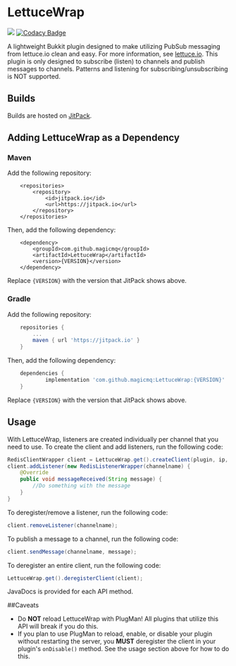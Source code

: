 # LettuceWrap
[![](https://jitpack.io/v/magicmq/LettuceWrap.svg)](https://jitpack.io/#magicmq/LettuceWrap)
[![Codacy Badge](https://api.codacy.com/project/badge/Grade/bddfaf15df234538bab532806a8f1843)](https://app.codacy.com/manual/magicmq/LettuceWrap?utm_source=github.com&utm_medium=referral&utm_content=magicmq/LettuceWrap&utm_campaign=Badge_Grade_Dashboard)

A lightweight Bukkit plugin designed to make utilizing PubSub messaging from lettuce.io clean and easy. For more information, see [lettuce.io](http://lettuce.io). This plugin is only designed to subscribe (listen) to channels and publish messages to channels. Patterns and listening for subscribing/unsubscribing is NOT supported.

## Builds
Builds are hosted on [JitPack](https://jitpack.io/#magicmq/LettuceWrap).

## Adding LettuceWrap as a Dependency
### Maven
Add the following repository:
``` maven
	<repositories>
		<repository>
		    <id>jitpack.io</id>
		    <url>https://jitpack.io</url>
		</repository>
	</repositories>
```
Then, add the following dependency:
``` maven
	<dependency>
	    <groupId>com.github.magicmq</groupId>
	    <artifactId>LettuceWrap</artifactId>
	    <version>{VERSION}</version>
	</dependency>
```
Replace `{VERSION}` with the version that JitPack shows above.
### Gradle
Add the following repository:
``` groovy
	repositories {
		...
		maven { url 'https://jitpack.io' }
	}
```
Then, add the following dependency:
``` groovy
	dependencies {
	        implementation 'com.github.magicmq:LettuceWrap:{VERSION}'
	}
```
Replace `{VERSION}` with the version that JitPack shows above.

## Usage
With LettuceWrap, listeners are created individually per channel that you need to use. To create the client and add listeners, run the following code:
``` java
RedisClientWrapper client = LettuceWrap.get().createClient(plugin, ip, port, password);
client.addListener(new RedisListenerWrapper(channelname) {
    @Override
    public void messageReceived(String message) {
        //Do something with the message
    }
}
```
To deregister/remove a listener, run the following code:
``` java
client.removeListener(channelname);
```
To publish a message to a channel, run the following code:
``` java
client.sendMessage(channelname, message);
```
To deregister an entire client, run the following code:
``` java
LettuceWrap.get().deregisterClient(client);
```
JavaDocs is provided for each API method.

##Caveats
* Do **NOT** reload LettuceWrap with PlugMan! All plugins that utilize this API will break if you do this.
* If you plan to use PlugMan to reload, enable, or disable your plugin without restarting the server, you **MUST** deregister the client in your plugin's ```onDisable()``` method. See the usage section above for how to do this.
